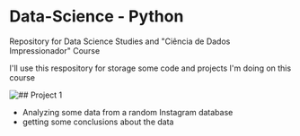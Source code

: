 # Data-Science - Python
Repository for Data Science Studies and "Ciência de Dados Impressionador" Course

I'll use this respository for storage some code and projects I'm doing on this course

 ![## Project 1 ](https://github.com/PADRAOGABRIEL/Data-Science---Studies/tree/firststep/Analisando%20Engajamento%20Instagram)
- Analyzing some data from a random Instagram database
- getting some conclusions about the data 
